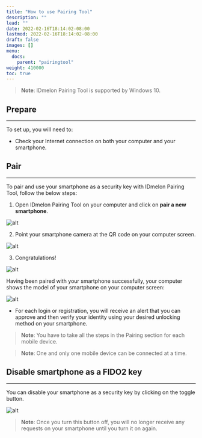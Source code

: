 ```yaml
---
title: "How to use Pairing Tool"
description: ""
lead: ""
date: 2022-02-16T18:14:02-08:00
lastmod: 2022-02-16T18:14:02-08:00
draft: false
images: []
menu:
  docs:
    parent: "pairingtool"
weight: 410000
toc: true
---
```


> **Note**: IDmelon Pairing Tool is supported by Windows 10.

## Prepare

---

To set up, you will need to:

- Check your Internet connection on both your computer and your smartphone.

## Pair

---

To pair and use your smartphone as a security key with IDmelon Pairing Tool, follow the below steps:

1. Open IDmelon Pairing Tool on your computer and click on **pair a new smartphone**.

![alt](/images/vendor/PairingTool/pairingtool_1.png)

2. Point your smartphone camera at the QR code on your computer screen.

![alt](/images/vendor/PairingTool/pairingtool_2.png)

3. Congratulations!

![alt](/images/vendor/PairingTool/pairingtool_3.png)

Having been paired with your smartphone successfully, your computer shows the model of your smartphone on your computer
screen:

![alt](/images/vendor/PairingTool/pairingtool_4.png)

- For each login or registration, you will receive an alert that you can approve and then verify your identity using
  your desired unlocking method on your smartphone.

> **Note**: You have to take all the steps in the Pairing section for each mobile device.

> **Note**: One and only one mobile device can be connected at a time.

## Disable smartphone as a FIDO2 key

---

You can disable your smartphone as a security key by clicking on the toggle button.

![alt](/images/vendor/PairingTool/pairingtool_5.png)

> **Note**: Once you turn this button off, you will no longer receive any requests on your smartphone until you turn it on
again.
